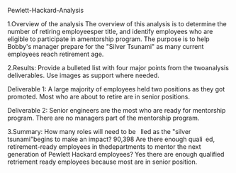Pewlett-Hackard-Analysis

1.Overview of the analysis
The overview of this analysis is to determine the number of retiring employeesper title, and identify employees who are eligible to participate in amentorship program. The purpose is to help Bobby's manager prepare for the "Silver Tsunami" as many current employees reach retirement age.


2.Results: Provide a bulleted list with four major points from the twoanalysis deliverables. Use images as support where needed.

Deliverable 1:
A large majority of employees held two positions as they got promoted. 
Most who are about to retire are in senior positions.


Deliverable 2:
Senior engineers are the most who are ready for mentorship program.
There are no managers part of the mentorship program.

3.Summary:
How many roles will need to be  lled as the "silver tsunami"begins to make an impact?
90,398
Are there enough quali ed, retirement-ready employees in thedepartments to mentor the next generation of Pewlett Hackard employees?
Yes there are enough qualified retriement ready employees because most are in senior position.
